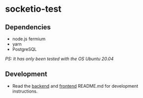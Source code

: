 # socketio-test

## Dependencies

- node.js fermium
- yarn
- PostgreSQL

*PS: It has only been tested with the OS Ubuntu 20.04*

## Development

- Read the [backend](./backend/README.md) and [frontend](./frontend/README.md) README.md for development instructions.

